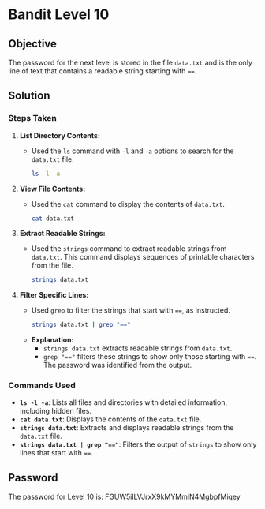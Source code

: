 # Bandit Level 10

## Objective

The password for the next level is stored in the file `data.txt` and is the only line of text that contains a readable string starting with `==`.

## Solution

### Steps Taken

1. **List Directory Contents:**
   - Used the `ls` command with `-l` and `-a` options to search for the `data.txt` file.
     ```bash
     ls -l -a
     ```

2. **View File Contents:**
   - Used the `cat` command to display the contents of `data.txt`.
     ```bash
     cat data.txt
     ```

3. **Extract Readable Strings:**
   - Used the `strings` command to extract readable strings from `data.txt`. This command displays sequences of printable characters from the file.
     ```bash
     strings data.txt
     ```

4. **Filter Specific Lines:**
   - Used `grep` to filter the strings that start with `==`, as instructed.
     ```bash
     strings data.txt | grep "=="
     ```
   - **Explanation:** 
     - `strings data.txt` extracts readable strings from `data.txt`.
     - `grep "=="` filters these strings to show only those starting with `==`. The password was identified from the output.

### Commands Used

- **`ls -l -a`**: Lists all files and directories with detailed information, including hidden files.
- **`cat data.txt`**: Displays the contents of the `data.txt` file.
- **`strings data.txt`**: Extracts and displays readable strings from the `data.txt` file.
- **`strings data.txt | grep "=="`**: Filters the output of `strings` to show only lines that start with `==`.

## Password

The password for Level 10 is: FGUW5ilLVJrxX9kMYMmlN4MgbpfMiqey

